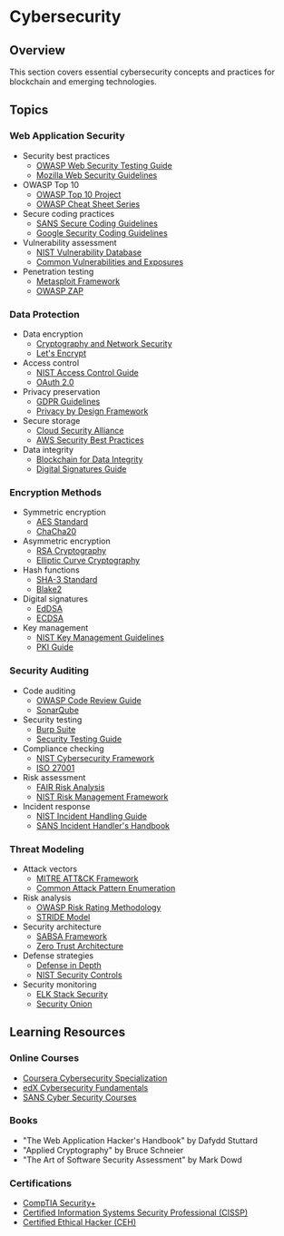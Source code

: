 # Cybersecurity

## Overview
This section covers essential cybersecurity concepts and practices for blockchain and emerging technologies.

## Topics

### Web Application Security
- Security best practices
  - [OWASP Web Security Testing Guide](https://owasp.org/www-project-web-security-testing-guide/)
  - [Mozilla Web Security Guidelines](https://infosec.mozilla.org/guidelines/web_security)
- OWASP Top 10
  - [OWASP Top 10 Project](https://owasp.org/www-project-top-ten/)
  - [OWASP Cheat Sheet Series](https://cheatsheetseries.owasp.org/)
- Secure coding practices
  - [SANS Secure Coding Guidelines](https://www.sans.org/top25-software-errors/)
  - [Google Security Coding Guidelines](https://security.googleblog.com/)
- Vulnerability assessment
  - [NIST Vulnerability Database](https://nvd.nist.gov/)
  - [Common Vulnerabilities and Exposures](https://cve.mitre.org/)
- Penetration testing
  - [Metasploit Framework](https://www.metasploit.com/)
  - [OWASP ZAP](https://www.zaproxy.org/)

### Data Protection
- Data encryption
  - [Cryptography and Network Security](https://www.nist.gov/cryptography)
  - [Let's Encrypt](https://letsencrypt.org/)
- Access control
  - [NIST Access Control Guide](https://nvlpubs.nist.gov/nistpubs/SpecialPublications/NIST.SP.800-162.pdf)
  - [OAuth 2.0](https://oauth.net/2/)
- Privacy preservation
  - [GDPR Guidelines](https://gdpr.eu/)
  - [Privacy by Design Framework](https://www.ipc.on.ca/wp-content/uploads/resources/7foundationalprinciples.pdf)
- Secure storage
  - [Cloud Security Alliance](https://cloudsecurityalliance.org/)
  - [AWS Security Best Practices](https://aws.amazon.com/security/security-learning/)
- Data integrity
  - [Blockchain for Data Integrity](https://www.hyperledger.org/)
  - [Digital Signatures Guide](https://csrc.nist.gov/publications/detail/sp/800-57-part-1/rev-5/final)

### Encryption Methods
- Symmetric encryption
  - [AES Standard](https://nvlpubs.nist.gov/nistpubs/FIPS/NIST.FIPS.197.pdf)
  - [ChaCha20](https://tools.ietf.org/html/rfc7539)
- Asymmetric encryption
  - [RSA Cryptography](https://tools.ietf.org/html/rfc8017)
  - [Elliptic Curve Cryptography](https://www.nsa.gov/ia/programs/suiteb_cryptography/)
- Hash functions
  - [SHA-3 Standard](https://nvlpubs.nist.gov/nistpubs/FIPS/NIST.FIPS.202.pdf)
  - [Blake2](https://blake2.net/)
- Digital signatures
  - [EdDSA](https://tools.ietf.org/html/rfc8032)
  - [ECDSA](https://tools.ietf.org/html/rfc6979)
- Key management
  - [NIST Key Management Guidelines](https://csrc.nist.gov/publications/detail/sp/800-57-part-1/rev-5/final)
  - [PKI Guide](https://www.ssl.com/guide/pki-guide/)

### Security Auditing
- Code auditing
  - [OWASP Code Review Guide](https://owasp.org/www-project-code-review-guide/)
  - [SonarQube](https://www.sonarqube.org/)
- Security testing
  - [Burp Suite](https://portswigger.net/burp)
  - [Security Testing Guide](https://www.owasp.org/index.php/Testing_Guide_Introduction)
- Compliance checking
  - [NIST Cybersecurity Framework](https://www.nist.gov/cyberframework)
  - [ISO 27001](https://www.iso.org/isoiec-27001-information-security.html)
- Risk assessment
  - [FAIR Risk Analysis](https://www.fairinstitute.org/)
  - [NIST Risk Management Framework](https://csrc.nist.gov/projects/risk-management)
- Incident response
  - [NIST Incident Handling Guide](https://nvlpubs.nist.gov/nistpubs/SpecialPublications/NIST.SP.800-61r2.pdf)
  - [SANS Incident Handler's Handbook](https://www.sans.org/reading-room/whitepapers/incident/incident-handlers-handbook-33901)

### Threat Modeling
- Attack vectors
  - [MITRE ATT&CK Framework](https://attack.mitre.org/)
  - [Common Attack Pattern Enumeration](https://capec.mitre.org/)
- Risk analysis
  - [OWASP Risk Rating Methodology](https://owasp.org/www-community/OWASP_Risk_Rating_Methodology)
  - [STRIDE Model](https://docs.microsoft.com/en-us/azure/security/develop/threat-modeling-tool-threats)
- Security architecture
  - [SABSA Framework](https://sabsa.org/)
  - [Zero Trust Architecture](https://www.nist.gov/publications/zero-trust-architecture)
- Defense strategies
  - [Defense in Depth](https://www.sans.org/reading-room/whitepapers/basics/defense-in-depth-525)
  - [NIST Security Controls](https://nvd.nist.gov/800-53)
- Security monitoring
  - [ELK Stack Security](https://www.elastic.co/security)
  - [Security Onion](https://securityonion.net/)

## Learning Resources

### Online Courses
- [Coursera Cybersecurity Specialization](https://www.coursera.org/specializations/cyber-security)
- [edX Cybersecurity Fundamentals](https://www.edx.org/professional-certificate/ritx-cybersecurity-fundamentals)
- [SANS Cyber Security Courses](https://www.sans.org/cyber-security-courses/)

### Books
- "The Web Application Hacker's Handbook" by Dafydd Stuttard
- "Applied Cryptography" by Bruce Schneier
- "The Art of Software Security Assessment" by Mark Dowd

### Certifications
- [CompTIA Security+](https://www.comptia.org/certifications/security)
- [Certified Information Systems Security Professional (CISSP)](https://www.isc2.org/Certifications/CISSP)
- [Certified Ethical Hacker (CEH)](https://www.eccouncil.org/programs/certified-ethical-hacker-ceh/)
